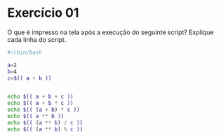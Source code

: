 # Exercício 01

O que é impresso na tela após a execução do seguinte script? Explique cada linha do script.

```bash
#!/bin/bash

a=2
b=4
c=$(( a + b ))


echo $(( a + b + c ))
echo $(( a + b * c ))
echo $(( (a + b) * c ))
echo $(( a ** b ))
echo $(( (a ** b) / c ))
echo $(( (a ** b) % c ))

```


